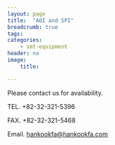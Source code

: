 ```yaml
---
layout: page
title:  "AOI and SPI"
breadcrumb: true
tags:
categories:
    - smt-equipment
header: no
image:
    title:

---
```

<p class="teaser" itemprop="description">
Please contact us for availability.
</p>

TEL. +82-32-321-5396

FAX. +82-32-321-5468

Email. [hankookfa@hankookfa.com](mailto:hankookfa@hankookfa.com)  
